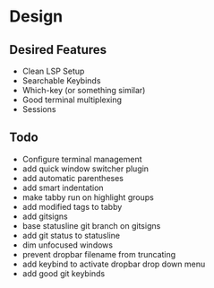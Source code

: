 # Design

## Desired Features

- Clean LSP Setup
- Searchable Keybinds
- Which-key (or something similar)
- Good terminal multiplexing
- Sessions

## Todo

- Configure terminal management
- add quick window switcher plugin
- add automatic parentheses
- add smart indentation
- make tabby run on highlight groups
- add modified tags to tabby
- add gitsigns
- base statusline git branch on gitsigns
- add git status to statusline
- dim unfocused windows
- prevent dropbar filename from truncating
- add keybind to activate dropbar drop down menu
- add good git keybinds
